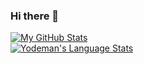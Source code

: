 ### Hi there 👋

<a href="https://github.com/Yodeman">
  <img align="center" src="https://github-readme-stats.vercel.app/api?username=Yodeman&show_icons=true&theme=dark&hide_title=true" alt="My GitHub Stats" />
</a>
<br>
<a href="https://github.com/Yodeman">
  <img align="center" src="https://github-readme-stats.vercel.app/api/top-langs/?username=Yodeman&layout=compact&title_color=6aa6f8&text_color=8a919a&icon_color=6aa6f8&bg_color=0e1116&exclude_repo=" alt="Yodeman's Language Stats" />
</a>

<!---
Yodeman/Yodeman is a ✨ special ✨ repository because its `README.md` (this file) appears on your GitHub profile.
You can click the Preview link to take a look at your changes.

- 👀 I’m interested in ...
- 🌱 I’m currently learning ...
- 💞️ I’m looking to collaborate on ...
- 📫 How to reach me ...
--->
